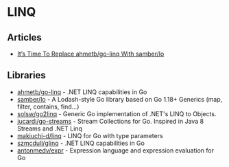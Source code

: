 # LINQ

## Articles
- [It’s Time To Replace ahmetb/go-linq With samber/lo](https://itnext.io/its-time-to-replace-ahmetb-go-linq-with-samber-lo-e77b3c86ff1)

## Libraries

- [ahmetb/go-linq](https://github.com/ahmetb/go-linq) - .NET LINQ capabilities in Go
- [samber/lo](https://github.com/samber/lo) - A Lodash-style Go library based on Go 1.18+ Generics (map, filter, contains, find...)
- [solsw/go2linq](https://github.com/solsw/go2linq) - Generic Go implementation of .NET's LINQ to Objects.
- [jucardi/go-streams](https://github.com/jucardi/go-streams) - Stream Collections for Go. Inspired in Java 8 Streams and .NET Linq
- [makiuchi-d/linq](https://github.com/makiuchi-d/linq) - LINQ for Go with type parameters
- [szmcdull/glinq](https://github.com/szmcdull/glinq) - .NET LINQ capabilities in Go
- [antonmedv/expr](https://github.com/antonmedv/expr) - Expression language and expression evaluation for Go